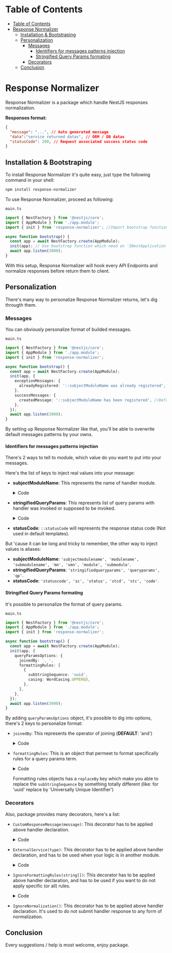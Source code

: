 # Table of Contents

- [Table of Contents](#table-of-contents)
- [Response Normalizer](#response-normalizer)
  - [Installation \& Bootstraping](#installation--bootstraping)
  - [Personalization](#personalization)
    - [Messages](#messages)
      - [Identifiers for messages patterns injection](#identifiers-for-messages-patterns-injection)
      - [Stringified Query Params formating](#stringified-query-params-formating)
    - [Decorators](#decorators)
  - [Conclusion](#conclusion)

# Response Normalizer

Response Normalizer is a package which handle NestJS responses normalization.

**Responses format:**

```json
{
  "message": "...", // Auto generated message
  "data":"service returned datas", // ORM / DB datas
  "statusCode": 200, // Request associated success status code
}
```

## Installation & Bootstraping

To install Response Normalizer it's quite easy, just type the following command in your shell:

```sh
npm install response-normalizer
```

To use Response Normalizer, proceed as following:

`main.ts`

```ts
import { NestFactory } from '@nestjs/core';
import { AppModule } from './app.module';
import { init } from 'response-normalizer'; //Import bootstrap function

async function bootstrap() {
  const app = await NestFactory.create(AppModule);
  init(app); // Use bootstrap function which need an 'INestApplication' object (Here 'app')
  await app.listen(3000);
}
```

With this setup, Response Normalizer will hook every API Endpoints and normalize responses before return them to client.

## Personalization

There's many way to personalize Response Normalizer returns, let's dig througth them.

### Messages

You can obviously personalize format of builded messages.

`main.ts`

```ts
import { NestFactory } from '@nestjs/core';
import { AppModule } from './app.module';
import { init } from 'response-normalizer';

async function bootstrap() {
  const app = await NestFactory.create(AppModule);
  init(app, {
    exceptionMessages: {
      alreadyRegistered: '::subjectModuleName was already registered', //Default value, set is as you want
    },
    successMessages: {
      createdMessage: '::subjectModuleName has been registered', //Default value, set is as you want
    },
  });
  await app.listen(3000);
}
```

By setting up Response Normalizer like that, you'll be able to overwrite default messages patterns by your owns. 

#### Identifiers for messages patterns injection

There's 2 ways to tell to module, which value do you want to put into your messages.

Here's the list of keys to inject real values into your message: 

- **subjectModuleName**: This represents the name of handler module.
    <details>
    <summary>Code</summary>

    ```ts
    import { AwesomeService } from './awesome-service.service';
    import { CreateAwesomeRessourceDto } from './dto/create-awesome-ressource.dto';

    @Controller()
    export class AwesomeController {
      constructor(
        private readonly awesomeService: AwesomeService,
      ) {}

      @Post()
      public create(@Body() createAwesomeRessourceDto : CreateAwesomeRessourceDto) {
        return this.awesomeService.create(createAwesomeRessourceDto);
      }
    }
    ```
    `::subjectModuleName` will be `Awesome` (or `Awesomes` depending on returned data)
    </details>
- **stringifiedQueryParams**: This represents list of query params with handler was invoked or supposed to be invoked.
    <details>
    <summary>Code</summary>

    ```ts
    import { AwesomeService } from './awesome-service.service';
    import { CreateAwesomeRessourceDto } from './dto/create-awesome-ressource.dto';

    @Controller()
    export class AwesomeController {
      constructor(
        private readonly awesomeService: AwesomeService,
      ) {}

      @Post()
      public create(@Body() createAwesomeRessourceDto : CreateAwesomeRessourceDto) {
        return this.awesomeService.create(createAwesomeRessourceDto);
      }

      @Get(':uuid') // <-        ↓      ↓   This query param
      public getByUUID(@Param('uuid') uuid: string) {
        return this.awesomeService.getByUUID(uuid);
      }
    }
    ```
    `::stringifiedQueryParams` will be `for '5b890609-f862-4a6e-b1dd-89467c2de36b' Uuid` (There's some way to personalize this format, see below)
    </details>
- **statusCode**: `::statusCode` will represents the response status code (Not used in default templates).

But 'cause it can be long and tricky to remember, the other way to inject values is aliases: <a id='aliases'></a>

- **subjectModuleName**: `'subjectmodulename', 'modulename', 'submodulename', 'mn', 'smn', 'module', 'submodule'`.
- **stringifiedQueryParams**: `'stringifiedqueryparams', 'queryparams', 'qp'`.
- **statusCode**: `'statuscode', 'sc', 'status', 'stcd', 'stc', 'code'`.

#### Stringified Query Params formating

It's possible to personalize the format of query params.

`main.ts`

```ts
import { NestFactory } from '@nestjs/core';
import { AppModule } from './app.module';
import { init } from 'response-normalizer';

async function bootstrap() {
  const app = await NestFactory.create(AppModule);
  init(app, {
    queryParamsOptions: {
      joinedBy: ', ',
      formattingRules: [
        {
          subStringSequence: 'uuid',
          casing: WordCasing.UPPERED,
        },
      ],
    },
  });
  await app.listen(3000);
}
```

By adding `queryParamsOptions` object, it's possible to dig into options, there's 2 keys to personalize format:

- `joinedBy`: This represents the operator of joining (**DEFAULT**: 'and')
    <details>
    <summary>Code</summary>

    ```ts
    import { AwesomeService } from './awesome-service.service';
    import { CreateAwesomeRessourceDto } from './dto/create-awesome-ressource.dto';

    @Controller()
    export class AwesomeController {
      constructor(
        private readonly awesomeService: AwesomeService,
      ) {}

      @Get(':uuid/:anotherCriteria')
      public getByUUIDAndAnotherCriteria(
        @Param('uuid') uuid: string, 
        @Param('anotherCriteria') anotherCriteria: string) {
        return this.awesomeService.getByUUIDAndAnotherCriteria(uuid, anotherCriteria);
      }
    }
    ```
    `::stringifiedQueryParams` will be `for '5b890609-f862-4a6e-b1dd-89467c2de36b' Uuid and 'value_here' Another Criteria`
    </details>
- `formattingRules`: This is an object that permeet to format specifically rules for a query params term.
    <details>
    <summary>Code</summary>

    ```ts
    import { AwesomeService } from './awesome-service.service';
    import { CreateAwesomeRessourceDto } from './dto/create-awesome-ressource.dto';

    @Controller()
    export class AwesomeController {
      constructor(
        private readonly awesomeService: AwesomeService,
      ) {}

      @Get(':uuid')
      public getByUUID(@Param('uuid') uuid: string) {
        return this.awesomeService.getByUUID(uuid);
      }
    }
    ```
    Formatting rules definition: 
    ```ts
    init(app, {
        queryParamsOptions: {
          formattingRules: [
            {
              subStringSequence: 'uuid',
              casing: WordCasing.UPPERED,
            },
          ],
        },
      });
    ```
    Will make return of getByUUID handler invokation looks like : `for '5b890609-f862-4a6e-b1dd-89467c2de36b' UUID`.
    </details>

    Formatting rules objects has a `replaceBy` key which make you able to replace the `subStringSequence` by something totally different (like: for 'uuid' replace by 'Universally Unique Identifier')

### Decorators

Also, package provides many decorators, here's a list:

- `CustomResponseMessage(message)`: This decorator has to be applied above handler declaration.
    <details>
    <summary>Code</summary>

    ```ts
    import { AwesomeService } from './awesome-service.service';
    import { CreateAwesomeRessourceDto } from './dto/create-awesome-ressource.dto';
    import { CustomResponseMessage } from 'response-normalizer';

    @Controller()
    export class AwesomeController {
      constructor(
        private readonly awesomeService: AwesomeService,
      ) {}

      @Get(':uuid')
      @CustomResponseMessage('My custom message here') // <- Decorator
      public getByUUID(@Param('uuid') uuid: string) { // <-- Handler declaration
        return this.awesomeService.getByUUID(uuid);
      }
    }
    ```

    Using this decorator means "Message pattern for this route is this", it also takes injectable identifiers (`::subjectModuleName`, ...)
    </details>
- `ExternalService(type)`: This decorator has to be applied above handler declaration, and has to be used when your logic is in another module.
    <details>
    <summary>Code</summary>

    ```ts
    import { AwesomeService } from './awesome-service.service';
    import { AnotherAwesomeService } from '../another-awesome-module/another-awesome-service.service'; 
    // ↑ ⚠️ Not the same module which is responsible of service ⚠️ ↑
    import { CreateAwesomeRessourceDto } from './dto/create-awesome-ressource.dto';
    import { ExternalService } from 'response-normalizer';

    @Controller()
    export class AwesomeController {
      constructor(
        private readonly awesomeService: AwesomeService,
        private readonly anotherAwesomeService: AnotherAwesomeService, // Another service
      ) {}

      @Get(':uuid')
      @ExternalService(AnotherAwesomeService) // <- Decorator (⚠️ with the type of the service, not the name of properties, the type of service)
      public getByUUID(@Param('uuid') uuid: string) { // <-- Handler declaration
        return this.anotherAwesomeService.getByUUID(uuid);
      }
    }
    ```

    Using this decorator means "The subject module isn't the same as handler".
    </details>
- `IgnoreFormattingRules(string[])`: This decorator has to be applied above handler declaration, and has to be used if you want to do not apply specific (or all) rules.
    <details>
    <summary>Code</summary>

    ```ts
    import { AwesomeService } from './awesome-service.service';
    import { CreateAwesomeRessourceDto } from './dto/create-awesome-ressource.dto';
    import { IgnoreFormattingRules } from 'response-normalizer';

    @Controller()
    export class AwesomeController {
      constructor(
        private readonly awesomeService: AwesomeService,
      ) {}

      @Get(':uuid')
      @IgnoreFormattingRules(['uuid']) // <- Decorator
      public getByUUID(@Param('uuid') uuid: string) { // <-- Handler declaration
        return this.awesomeService.getByUUID(uuid);
      }
    }
    ```

    Using this decorator means "For the formatting rule where `subStringSequence` is contained in table, do not apply formatting". If you do not specify any rule, all formatting rules will be ignored.
    </details>
- `IgnoreNormalization()`: This decorator has to be applied above handler declaration. It's used to do not submit handler response to any form of normalization.

## Conclusion

Every suggestions / help is most welcome, enjoy package.